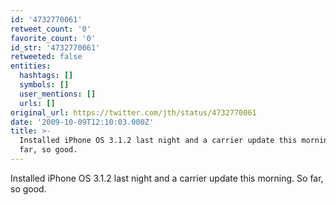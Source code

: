 ```yaml
---
id: '4732770061'
retweet_count: '0'
favorite_count: '0'
id_str: '4732770061'
retweeted: false
entities:
  hashtags: []
  symbols: []
  user_mentions: []
  urls: []
original_url: https://twitter.com/jth/status/4732770061
date: '2009-10-09T12:10:03.000Z'
title: >-
  Installed iPhone OS 3.1.2 last night and a carrier update this morning. So
  far, so good.
---
```


Installed iPhone OS 3.1.2 last night and a carrier update this morning. So far, so good.